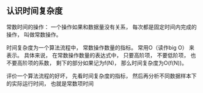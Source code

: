 ## 认识时间复杂度
常数时间的操作： 一个操作如果和数据量没有关系， 每次都是固定时间内完成的操作， 叫做常数操作。

时间复杂度为一个算法流程中， 常数操作数量的指标。 常用O（读作big O） 来表示。 具体来说， 在常数操作数量的表达式中，
只要高阶项， 不要低阶项， 也不要高阶项的系数， 剩下的部分如果记为f(N)， 那么时间复杂度为O(f(N))。

评价一个算法流程的好坏， 先看时间复杂度的指标， 然后再分析不同数据样本下的实际运行时间， 也就是常数项时间